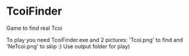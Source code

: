 # TcoiFinder
Game to find real Tcoi

To play you need TcoiFinder.exe and 2 pictures: 'Tcoi.png' to find and 'NeTcoi.png' to skip :)
Use output folder for play)
